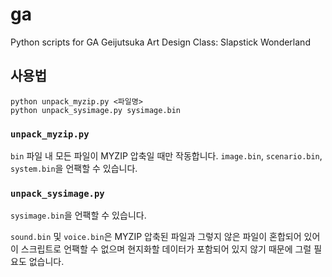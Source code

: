 # ga
Python scripts for GA Geijutsuka Art Design Class: Slapstick Wonderland

## 사용법

```
python unpack_myzip.py <파일명>
python unpack_sysimage.py sysimage.bin
```

### `unpack_myzip.py`
`bin` 파일 내 모든 파일이 MYZIP 압축일 때만 작동합니다. `image.bin`, `scenario.bin`, `system.bin`을 언팩할 수 있습니다.

### `unpack_sysimage.py`
`sysimage.bin`을 언팩할 수 있습니다.

`sound.bin` 및 `voice.bin`은 MYZIP 압축된 파일과 그렇지 않은 파일이 혼합되어 있어 이 스크립트로 언팩할 수 없으며 현지화할 데이터가 포함되어 있지 않기 때문에 그럴 필요도 없습니다.
